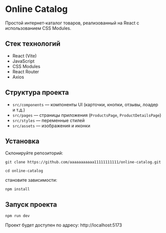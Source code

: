 # Online Catalog

Простой интернет-каталог товаров, реализованный на React с использованием CSS Modules.  

## Стек технологий

- React (Vite)
- JavaScript
- CSS Modules
- React Router
- Axios

## Структура проекта

- `src/components` — компоненты UI (карточки, кнопки, отзывы, лоадер и т.д.)
- `src/pages` — страницы приложения (`ProductsPage`, `ProductDetailsPage`)
- `src/styles` — переменные стилей
- `src/assets` — изображения и иконки

## Установка

Склонируйте репозиторий:
```
git clone https://github.com/aaaaaaaaaaa11111111111/online-catalog.git
```
```
cd online-catalog
```
становите зависимости:
```
npm install
```

## Запуск проекта

```
npm run dev
```
Проект будет доступен по адресу: http://localhost:5173